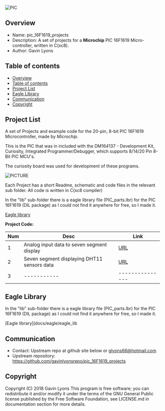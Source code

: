 
![PIC](https://github.com/gavinlyonsrepo/pic_16F1619_projects/blob/master/images/pic16f1619.jpg)

Overview
--------------------------------------------
* Name: pic_16F1619_projects
* Description: A set of projects for a **Microchip** 
 PIC 16F1619 Micro-controller, written in C(xc8).
* Author: Gavin Lyons 

Table of contents
---------------------------

  * [Overview](#overview)
  * [Table of contents](#table-of-contents)
  * [Project List](#project-list)
  * [Eagle Library](#eagle-library)
  * [Communication](#communication)
  * [Copyright](#copyright)

Project List
-----------------------------------------
A set of Projects and example code for the 20-pin, 8-bit PIC 16F1619 Microcontroller,
made by *Microchip*. 

This is the PIC that was in included with the
DM164137 - Development Kit, Curiosity, Integrated Programmer/Debugger,
which supports 8/14/20 Pin 8-Bit PIC MCU's. 

The curiosity board was used for development of these programs.

![PICTURE](https://github.com/gavinlyonsrepo/pic_16F1619_projects/blob/master/images/pcb.jpg)

Each Project has a short Readme, schematic and code files
in the relevant sub folder. All code is written in C(xc8 compiler)

In the "lib" sub-folder there is a eagle library file (PIC_parts.lbr) for the PIC 16F1619 (DIL package)
as I could not find it anywhere for free, so I made it.
 
 [Eagle library](docs/eagle/eagle_lib)


**Project Code:**

| Num | Desc | Link |
| --- | --- | --- |
| 1  | Analog input data to seven segment display | [URL](projects/SevenSeg) |
| 2  | Seven segment displaying DHT11 sensors data | [URL](projects/DHT11) |
| 3 | ----------- | --------------- |


Eagle Library
--------------
In the "lib" sub-folder there is a eagle library file (PIC_parts.lbr) for the PIC 16F1619 (DIL package)
as I could not find it anywhere for free, so I made it.
 
 [Eagle library](docs/eagle/eagle_lib


Communication
-----------
* Contact: Upstream repo at github site below or glyons66@hotmail.com
* Upstream repository: https://github.com/gavinlyonsrepo/pic_16F1619_projects

Copyright
---------
Copyright (C) 2018 Gavin Lyons 
This program is free software; you can redistribute it and/or modify
it under the terms of the GNU General Public license published by
the Free Software Foundation, see LICENSE.md in documentation section 
for more details.
